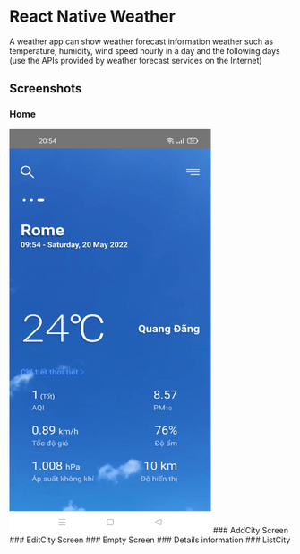 # React Native Weather
  A weather app can show weather forecast information weather such as temperature, humidity, wind speed hourly in a day and the following days (use the APIs provided by weather forecast services on the Internet)
## Screenshots
### Home
<img src="./Screenshots/Home.jpg" width="360" height="720"/>
### AddCity Screen
### EditCity Screen
### Empty Screen
### Details information
### ListCity
